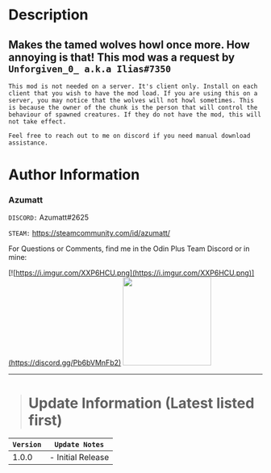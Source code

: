 # Description

## Makes the tamed wolves howl once more. How annoying is that! This mod was a request by `Unforgiven_0_ a.k.a Ilias#7350`

`This mod is not needed on a server. It's client only. Install on each client that you wish to have the mod load. If you are using this on a server, you may notice that the wolves will not howl sometimes. This is because the owner of the chunk is the person that will control the behaviour of spawned creatures. If they do not have the mod, this will not take effect.`

`Feel free to reach out to me on discord if you need manual download assistance.`

# Author Information

### Azumatt

`DISCORD:` Azumatt#2625

`STEAM:` https://steamcommunity.com/id/azumatt/

For Questions or Comments, find me in the Odin Plus Team Discord or in mine:

[![https://i.imgur.com/XXP6HCU.png](https://i.imgur.com/XXP6HCU.png)](https://discord.gg/Pb6bVMnFb2)
<a href="https://discord.gg/pdHgy6Bsng"><img src="https://i.imgur.com/Xlcbmm9.png" href="https://discord.gg/pdHgy6Bsng" width="175" height="175"></a>
***

> # Update Information (Latest listed first)

| `Version` | `Update Notes`    |
|-----------|-------------------|
| 1.0.0     | - Initial Release |